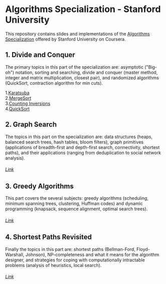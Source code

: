 # Algorithms Specialization - Stanford University 

This repository contains slides and implementations of the [Algorithms Specialization](https://www.coursera.org/specializations/algorithms#courses) offered by Stanford University on Coursera.

## 1. Divide and Conquer 

  The primary topics in this part of the specialization are: asymptotic ("Big-oh") notation, sorting and searching, divide and conquer (master method, integer and matrix multiplication, closest pair), and randomized algorithms (QuickSort, contraction algorithm for min cuts).

1.[Karatsuba](http://localhost:8888/edit/Course%201%20-%20Divide%20and%20Conquer/Codes/karatsuba.py)  
2.[MergeSort](http://localhost:8888/edit/Course%201%20-%20Divide%20and%20Conquer/Codes/mergesort.py)  
3.[Counting Inversions](http://localhost:8888/edit/Course%201%20-%20Divide%20and%20Conquer/Codes/counting_inversions.py)  
4.[QuickSort](http://localhost:8888/edit/Course%201%20-%20Divide%20and%20Conquer/Codes/quicksort.py)  

## 2. Graph Search 

  The topics in this part on the specialization are: data structures (heaps, balanced search trees, hash tables, bloom filters), graph primitives (applications of breadth-first and depth-first search, connectivity, shortest paths), and their applications (ranging from deduplication to social network analysis).
###### [Link](https://www.coursera.org/learn/algorithms-graphs-data-structures)
  
## 3.  Greedy Algorithms 

  This part covers the several subjects: greedy algorithms (scheduling, minimum spanning trees, clustering, Huffman codes) and dynamic programming (knapsack, sequence alignment, optimal search trees).
  ###### [Link](https://www.coursera.org/learn/algorithms-greedy)
  
## 4. Shortest Paths Revisited 

  Finally the topics in this part are: shortest paths (Bellman-Ford, Floyd-Warshall, Johnson), NP-completeness and what it means for the algorithm designer, and strategies for coping with computationally intractable problems (analysis of heuristics, local search).
  ###### [Link](https://www.coursera.org/learn/algorithms-npcomplete)

